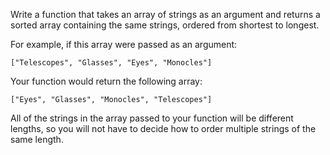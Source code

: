 Write a function that takes an array of strings as an argument and returns a sorted array containing the same strings, ordered from shortest to longest.

For example, if this array were passed as an argument:

``` ["Telescopes", "Glasses", "Eyes", "Monocles"] ```

Your function would return the following array:

``` ["Eyes", "Glasses", "Monocles", "Telescopes"] ```

All of the strings in the array passed to your function will be different lengths, so you will not have to decide how to order multiple strings of the same length.
